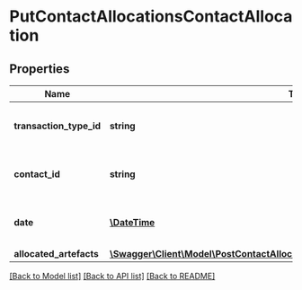 # PutContactAllocationsContactAllocation

## Properties
Name | Type | Description | Notes
------------ | ------------- | ------------- | -------------
**transaction_type_id** | **string** | The transaction type of the allocation | [optional] 
**contact_id** | **string** | The contact that the allocation relates to | [optional] 
**date** | [**\DateTime**](\DateTime.md) | The date the allocation was made | [optional] 
**allocated_artefacts** | [**\Swagger\Client\Model\PostContactAllocationsContactAllocationAllocatedArtefacts[]**](PostContactAllocationsContactAllocationAllocatedArtefacts.md) |  | [optional] 

[[Back to Model list]](../README.md#documentation-for-models) [[Back to API list]](../README.md#documentation-for-api-endpoints) [[Back to README]](../README.md)


